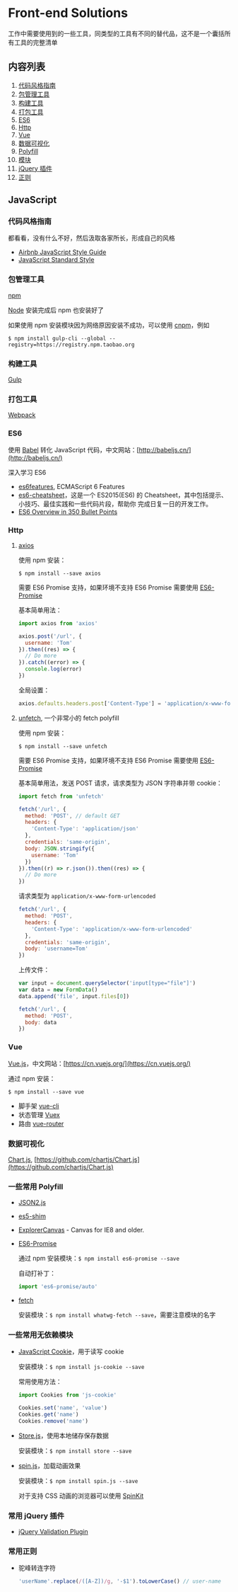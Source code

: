 # Front-end Solutions

工作中需要使用到的一些工具，同类型的工具有不同的替代品，这不是一个囊括所有工具的完整清单

## <a name="TOC">内容列表</a>

1. [代码风格指南](#style-guide)
1. [包管理工具](#package)
1. [构建工具](#workflow)
1. [打包工具](#bundler)
1. [ES6](#es6)
1. [Http](#http)
1. [Vue](#vue)
1. [数据可视化](#data-visualization)
1. [Polyfill](#polyfill)
1. [模块](#modules)
1. [jQuery 插件](#jquery-plugins)
1. [正则](#reg)

## JavaScript

### <a name="style-guide">代码风格指南</a>

都看看，没有什么不好，然后汲取各家所长，形成自己的风格

* [Airbnb JavaScript Style Guide](https://github.com/airbnb/javascript)
* [JavaScript Standard Style](https://github.com/feross/standard)

### <a name="package">包管理工具</a>

[npm](https://www.npmjs.com/)

[Node](https://nodejs.org/en/) 安装完成后 npm 也安装好了

如果使用 npm 安装模块因为网络原因安装不成功，可以使用 [cnpm](https://npm.taobao.org)，例如

``` shell
$ npm install gulp-cli --global --registry=https://registry.npm.taobao.org
```

### <a name="workflow">构建工具</a>

[Gulp](http://gulpjs.com/)

### <a name="bundler">打包工具</a>

[Webpack](https://webpack.github.io/)

### <a name="es6">ES6</a>

使用 [Babel](https://babeljs.io/) 转化 JavaScript 代码，中文网站：[http://babeljs.cn/](http://babeljs.cn/)

深入学习 ES6

* [es6features](https://github.com/lukehoban/es6features), ECMAScript 6 Features
* [es6-cheatsheet](https://github.com/DrkSephy/es6-cheatsheet)，这是一个 ES2015(ES6) 的 Cheatsheet，其中包括提示、小技巧、最佳实践和一些代码片段，帮助你 完成日复一日的开发工作。
* [ES6 Overview in 350 Bullet Points](https://github.com/bevacqua/es6)

### <a name="http">Http</a>

1. [axios](https://github.com/mzabriskie/axios)

    使用 npm 安装：

    ``` shell
    $ npm install --save axios
    ```

    需要 ES6 Promise 支持，如果环境不支持 ES6 Promise 需要使用 [ES6-Promise](https://github.com/stefanpenner/es6-promise)

    基本简单用法：

    ``` javascript
    import axios from 'axios'

    axios.post('/url', {
      username: 'Tom'
    }).then((res) => {
      // Do more
    }).catch((error) => {
      console.log(error)
    })
    ```

    全局设置：

    ``` javascript
    axios.defaults.headers.post['Content-Type'] = 'application/x-www-form-urlencoded'
    ```

1. [unfetch](https://github.com/developit/unfetch), 一个非常小的 fetch polyfill

    使用 npm 安装：

    ``` shell
    $ npm install --save unfetch
    ```

    需要 ES6 Promise 支持，如果环境不支持 ES6 Promise 需要使用 [ES6-Promise](https://github.com/stefanpenner/es6-promise)

    基本简单用法，发送 POST 请求，请求类型为 JSON 字符串并带 cookie：

    ``` javascript
    import fetch from 'unfetch'

    fetch('/url', {
      method: 'POST', // default GET
      headers: {
        'Content-Type': 'application/json'
      },
      credentials: 'same-origin',
      body: JSON.stringify({
        username: 'Tom'
      })
    }).then((r) => r.json()).then((res) => {
      // Do more
    })
    ```

    请求类型为 `application/x-www-form-urlencoded`

    ``` javascript
    fetch('/url', {
      method: 'POST',
      headers: {
        'Content-Type': 'application/x-www-form-urlencoded'
      },
      credentials: 'same-origin',
      body: 'username=Tom'
    })
    ```

    上传文件：

    ``` javascript
    var input = document.querySelector('input[type="file"]')
    var data = new FormData()
    data.append('file', input.files[0])

    fetch('/url', {
      method: 'POST',
      body: data
    })
    ```

### <a name="vue">Vue</a>

[Vue.js](http://vuejs.org/)，中文网站：[https://cn.vuejs.org/](https://cn.vuejs.org/)

通过 npm 安装：

``` shell
$ npm install --save vue
```

* 脚手架 [vue-cli](https://github.com/vuejs/vue-cli)
* 状态管理 [Vuex](https://vuex.vuejs.org/)
* 路由 [vue-router](https://github.com/vuejs/vue-router)

### <a name="data-visualization">数据可视化</a>

[Chart.js](http://www.chartjs.org/), [https://github.com/chartjs/Chart.js](https://github.com/chartjs/Chart.js)

### <a name="polyfill">一些常用 Polyfill</a>

* [JSON2.js](https://github.com/douglascrockford/JSON-js/blob/master/json2.js)
* [es5-shim](https://github.com/es-shims/es5-shim)
* [ExplorerCanvas](https://github.com/arv/ExplorerCanvas) - Canvas for IE8 and older.
* [ES6-Promise](https://github.com/stefanpenner/es6-promise)

    通过 npm 安装模块：`$ npm install es6-promise --save`

    自动打补丁：

    ``` javascript
    import 'es6-promise/auto'
    ```

* [fetch](https://github.com/github/fetch)
    
    安装模块：`$ npm install whatwg-fetch --save`，需要注意模块的名字

### <a name="modules">一些常用无依赖模块</a>

* [JavaScript Cookie](https://github.com/js-cookie/js-cookie)，用于读写 cookie

    安装模块：`$ npm install js-cookie --save`

    常用使用方法：

    ``` javascript
    import Cookies from 'js-cookie'

    Cookies.set('name', 'value')
    Cookies.get('name')
    Cookies.remove('name')
    ```

* [Store.js](https://github.com/marcuswestin/store.js)，使用本地储存保存数据

    安装模块：`$ npm install store --save`

* [spin.js](http://spin.js.org/)，加载动画效果

    安装模块：`$ npm install spin.js --save`

    对于支持 CSS 动画的浏览器可以使用 [SpinKit](https://github.com/tobiasahlin/SpinKit)

### <a name="jquery-plugins">常用 jQuery 插件</a>

* [jQuery Validation Plugin](https://github.com/jquery-validation/jquery-validation)

### <a name="reg">常用正则</a>

* 驼峰转连字符

    ``` javascript
    'userName'.replace(/([A-Z])/g, '-$1').toLowerCase() // user-name
    ```

